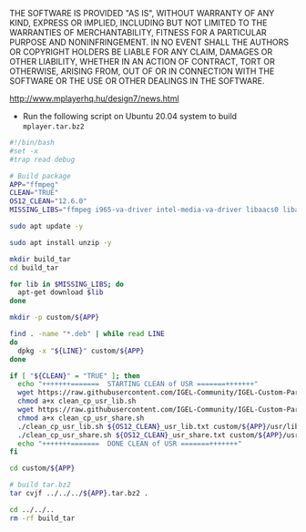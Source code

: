THE SOFTWARE IS PROVIDED "AS IS", WITHOUT WARRANTY OF ANY KIND, EXPRESS OR IMPLIED, INCLUDING BUT NOT LIMITED TO THE WARRANTIES OF MERCHANTABILITY, FITNESS FOR A PARTICULAR PURPOSE AND NONINFRINGEMENT. IN NO EVENT SHALL THE AUTHORS OR COPYRIGHT HOLDERS BE LIABLE FOR ANY CLAIM, DAMAGES OR OTHER LIABILITY, WHETHER IN AN ACTION OF CONTRACT, TORT OR OTHERWISE, ARISING FROM, OUT OF OR IN CONNECTION WITH THE SOFTWARE OR THE USE OR OTHER DEALINGS IN THE SOFTWARE.

http://www.mplayerhq.hu/design7/news.html

- Run the following script on Ubuntu 20.04 system to build `mplayer.tar.bz2`

```bash linenums="1"
#!/bin/bash
#set -x
#trap read debug

# Build package
APP="ffmpeg"
CLEAN="TRUE"
OS12_CLEAN="12.6.0"
MISSING_LIBS="ffmpeg i965-va-driver intel-media-va-driver libaacs0 libaom0 libass9 libavcodec58 libavdevice58 libavfilter7 libavformat58 libavresample4 libavutil56 libbdplus0 libbluray2 libbs2b0 libchromaprint1 libcodec2-0.9 libdc1394-22 libfftw3-double3 libflite1 libgme0 libgsm1 libigdgmm11 liblilv-0-0 libmysofa1 libnorm1 libopenal-data libopenal1 libopenmpt0 libpgm-5.2-0 libpostproc55 librubberband2 libsdl2-2.0-0 libserd-0-0 libshine3 libsnappy1v5 libsndio7.0 libsord-0-0 libsratom-0-0 libssh-gcrypt-4 libswresample3 libswscale5 libva-drm2 libva-x11-2 libva2 libvdpau1 libvidstab1.1 libx264-155 libx265-179 libxvidcore4 libzmq5 libzvbi-common libzvbi0 mesa-va-drivers mesa-vdpau-drivers ocl-icd-libopencl1 va-driver-all vdpau-driver-all"

sudo apt update -y

sudo apt install unzip -y

mkdir build_tar
cd build_tar

for lib in $MISSING_LIBS; do
  apt-get download $lib
done

mkdir -p custom/${APP}

find . -name "*.deb" | while read LINE
do
  dpkg -x "${LINE}" custom/${APP}
done

if [ "${CLEAN}" = "TRUE" ]; then
  echo "+++++++=======  STARTING CLEAN of USR =======+++++++"
  wget https://raw.githubusercontent.com/IGEL-Community/IGEL-Custom-Partitions/master/utils/igelos_usr/clean_cp_usr_lib.sh
  chmod a+x clean_cp_usr_lib.sh
  wget https://raw.githubusercontent.com/IGEL-Community/IGEL-Custom-Partitions/master/utils/igelos_usr/clean_cp_usr_share.sh
  chmod a+x clean_cp_usr_share.sh
  ./clean_cp_usr_lib.sh ${OS12_CLEAN}_usr_lib.txt custom/${APP}/usr/lib
  ./clean_cp_usr_share.sh ${OS12_CLEAN}_usr_share.txt custom/${APP}/usr/share
  echo "+++++++=======  DONE CLEAN of USR =======+++++++"
fi

cd custom/${APP}

# build tar.bz2
tar cvjf ../../../${APP}.tar.bz2 .

cd ../../..
rm -rf build_tar
```